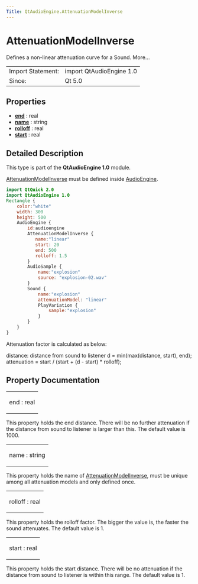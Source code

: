 ```yaml
---
Title: QtAudioEngine.AttenuationModelInverse
---
```

        
AttenuationModelInverse
=======================

<span class="subtitle"></span>
Defines a non-linear attenuation curve for a Sound. More...

|                   |                          |
|-------------------|--------------------------|
| Import Statement: | import QtAudioEngine 1.0 |
| Since:            | Qt 5.0                   |

<span id="properties"></span>
Properties
----------

-   ****[end](#end-prop)**** : real
-   ****[name](#name-prop)**** : string
-   ****[rolloff](#rolloff-prop)**** : real
-   ****[start](#start-prop)**** : real

<span id="details"></span>
Detailed Description
--------------------

This type is part of the **QtAudioEngine 1.0** module.

[AttenuationModelInverse](index.html) must be defined inside [AudioEngine](../QtAudioEngine.AudioEngine.md).

``` qml
import QtQuick 2.0
import QtAudioEngine 1.0
Rectangle {
    color:"white"
    width: 300
    height: 500
    AudioEngine {
        id:audioengine
        AttenuationModelInverse {
           name:"linear"
           start: 20
           end: 500
           rolloff: 1.5
        }
        AudioSample {
            name:"explosion"
            source: "explosion-02.wav"
        }
        Sound {
            name:"explosion"
            attenuationModel: "linear"
            PlayVariation {
                sample:"explosion"
            }
        }
    }
}
```

Attenuation factor is calculated as below:

distance: distance from sound to listener d = min(max(distance, start), end); attenuation = start / (start + (d - start) \* rolloff);

Property Documentation
----------------------

<table>
<colgroup>
<col width="100%" />
</colgroup>
<tbody>
<tr class="odd">
<td><p><span id="end-prop"></span><span class="name">end</span> : <span class="type">real</span></p></td>
</tr>
</tbody>
</table>

This property holds the end distance. There will be no further attenuation if the distance from sound to listener is larger than this. The default value is 1000.

<table>
<colgroup>
<col width="100%" />
</colgroup>
<tbody>
<tr class="odd">
<td><p><span id="name-prop"></span><span class="name">name</span> : <span class="type">string</span></p></td>
</tr>
</tbody>
</table>

This property holds the name of [AttenuationModelInverse](index.html), must be unique among all attenuation models and only defined once.

<table>
<colgroup>
<col width="100%" />
</colgroup>
<tbody>
<tr class="odd">
<td><p><span id="rolloff-prop"></span><span class="name">rolloff</span> : <span class="type">real</span></p></td>
</tr>
</tbody>
</table>

This property holds the rolloff factor. The bigger the value is, the faster the sound attenuates. The default value is 1.

<table>
<colgroup>
<col width="100%" />
</colgroup>
<tbody>
<tr class="odd">
<td><p><span id="start-prop"></span><span class="name">start</span> : <span class="type">real</span></p></td>
</tr>
</tbody>
</table>

This property holds the start distance. There will be no attenuation if the distance from sound to listener is within this range. The default value is 1.

